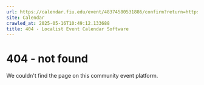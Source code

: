 ```yaml
---
url: https://calendar.fiu.edu/event/48374580531886/confirm?return=https%3A%2F%2Fcalendar.fiu.edu%2Fevent%2Fise-tpp-office-hours-virtual
site: Calendar
crawled_at: 2025-05-16T10:49:12.133688
title: 404 - Localist Event Calendar Software
---
```


# 404 - not found
We couldn't find the page on this community event platform.
